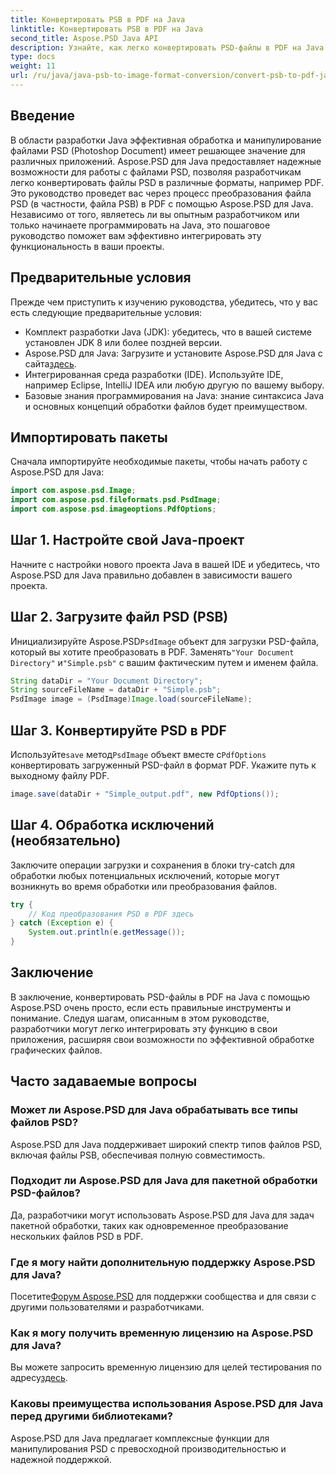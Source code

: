 ```yaml
---
title: Конвертировать PSB в PDF на Java
linktitle: Конвертировать PSB в PDF на Java
second_title: Aspose.PSD Java API
description: Узнайте, как легко конвертировать PSD-файлы в PDF на Java с помощью Aspose.PSD. Идеально подходит для разработчиков, желающих оптимизировать обработку графических файлов.
type: docs
weight: 11
url: /ru/java/java-psb-to-image-format-conversion/convert-psb-to-pdf-java/
---
```

## Введение
В области разработки Java эффективная обработка и манипулирование файлами PSD (Photoshop Document) имеет решающее значение для различных приложений. Aspose.PSD для Java предоставляет надежные возможности для работы с файлами PSD, позволяя разработчикам легко конвертировать файлы PSD в различные форматы, например PDF. Это руководство проведет вас через процесс преобразования файла PSD (в частности, файла PSB) в PDF с помощью Aspose.PSD для Java. Независимо от того, являетесь ли вы опытным разработчиком или только начинаете программировать на Java, это пошаговое руководство поможет вам эффективно интегрировать эту функциональность в ваши проекты.
## Предварительные условия
Прежде чем приступить к изучению руководства, убедитесь, что у вас есть следующие предварительные условия:
- Комплект разработки Java (JDK): убедитесь, что в вашей системе установлен JDK 8 или более поздней версии.
-  Aspose.PSD для Java: Загрузите и установите Aspose.PSD для Java с сайта[здесь](https://releases.aspose.com/psd/java/).
- Интегрированная среда разработки (IDE). Используйте IDE, например Eclipse, IntelliJ IDEA или любую другую по вашему выбору.
- Базовые знания программирования на Java: знание синтаксиса Java и основных концепций обработки файлов будет преимуществом.

## Импортировать пакеты
Сначала импортируйте необходимые пакеты, чтобы начать работу с Aspose.PSD для Java:
```java
import com.aspose.psd.Image;
import com.aspose.psd.fileformats.psd.PsdImage;
import com.aspose.psd.imageoptions.PdfOptions;
```
## Шаг 1. Настройте свой Java-проект
Начните с настройки нового проекта Java в вашей IDE и убедитесь, что Aspose.PSD для Java правильно добавлен в зависимости вашего проекта.
## Шаг 2. Загрузите файл PSD (PSB)
 Инициализируйте Aspose.PSD`PsdImage` объект для загрузки PSD-файла, который вы хотите преобразовать в PDF. Заменять`"Your Document Directory"` и`"Simple.psb"` с вашим фактическим путем и именем файла.
```java
String dataDir = "Your Document Directory";
String sourceFileName = dataDir + "Simple.psb";
PsdImage image = (PsdImage)Image.load(sourceFileName);
```
## Шаг 3. Конвертируйте PSD в PDF
 Используйте`save` метод`PsdImage` объект вместе с`PdfOptions` конвертировать загруженный PSD-файл в формат PDF. Укажите путь к выходному файлу PDF.
```java
image.save(dataDir + "Simple_output.pdf", new PdfOptions());
```
## Шаг 4. Обработка исключений (необязательно)
Заключите операции загрузки и сохранения в блоки try-catch для обработки любых потенциальных исключений, которые могут возникнуть во время обработки или преобразования файлов.
```java
try {
    // Код преобразования PSD в PDF здесь
} catch (Exception e) {
    System.out.println(e.getMessage());
}
```

## Заключение
В заключение, конвертировать PSD-файлы в PDF на Java с помощью Aspose.PSD очень просто, если есть правильные инструменты и понимание. Следуя шагам, описанным в этом руководстве, разработчики могут легко интегрировать эту функцию в свои приложения, расширяя свои возможности по эффективной обработке графических файлов.

## Часто задаваемые вопросы
### Может ли Aspose.PSD для Java обрабатывать все типы файлов PSD?
Aspose.PSD для Java поддерживает широкий спектр типов файлов PSD, включая файлы PSB, обеспечивая полную совместимость.
### Подходит ли Aspose.PSD для Java для пакетной обработки PSD-файлов?
Да, разработчики могут использовать Aspose.PSD для Java для задач пакетной обработки, таких как одновременное преобразование нескольких файлов PSD в PDF.
### Где я могу найти дополнительную поддержку Aspose.PSD для Java?
 Посетите[Форум Aspose.PSD](https://forum.aspose.com/c/psd/34) для поддержки сообщества и для связи с другими пользователями и разработчиками.
### Как я могу получить временную лицензию на Aspose.PSD для Java?
 Вы можете запросить временную лицензию для целей тестирования по адресу[здесь](https://purchase.aspose.com/temporary-license/).
### Каковы преимущества использования Aspose.PSD для Java перед другими библиотеками?
Aspose.PSD для Java предлагает комплексные функции для манипулирования PSD с превосходной производительностью и надежной поддержкой.